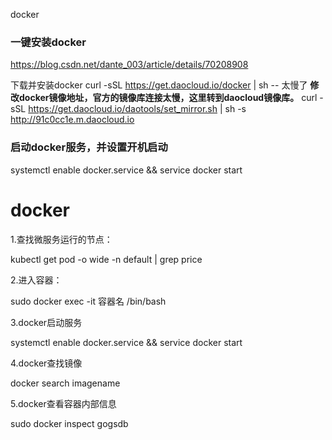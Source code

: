 docker

### 一键安装docker
https://blog.csdn.net/dante_003/article/details/70208908

下载并安装docker
curl -sSL https://get.daocloud.io/docker | sh  -- 太慢了
**修改docker镜像地址，官方的镜像库连接太慢，这里转到daocloud镜像库。**
curl -sSL https://get.daocloud.io/daotools/set_mirror.sh | sh -s http://91c0cc1e.m.daocloud.io

### 启动docker服务，并设置开机启动
systemctl enable docker.service && service docker start

# docker
1.查找微服务运行的节点：

kubectl get pod -o wide -n default | grep price



2.进入容器：

sudo docker exec -it 容器名 /bin/bash



3.docker启动服务

systemctl enable docker.service && service docker start



4.docker查找镜像

docker search imagename



5.docker查看容器内部信息

sudo docker inspect gogsdb

